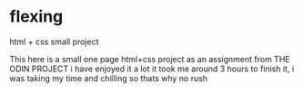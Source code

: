 # flexing
html + css small project

This here is a small one page html+css project as an assignment from THE ODIN PROJECT
i have enjoyed it a lot
it took me around 3 hours to finish it, i was taking my time and chilling so thats why no rush
